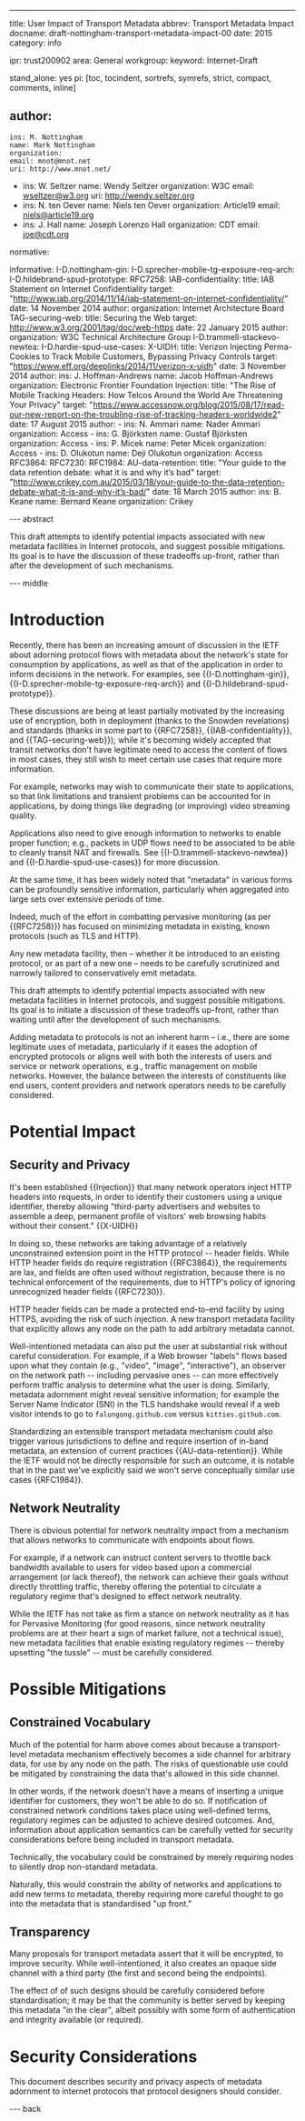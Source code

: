 ---
title: User Impact of Transport Metadata
abbrev: Transport Metadata Impact
docname: draft-nottingham-transport-metadata-impact-00
date: 2015
category: info

ipr: trust200902
area: General
workgroup: 
keyword: Internet-Draft

stand_alone: yes
pi: [toc, tocindent, sortrefs, symrefs, strict, compact, comments, inline]

author:
 -
    ins: M. Nottingham
    name: Mark Nottingham
    organization: 
    email: mnot@mnot.net
    uri: http://www.mnot.net/
 -
    ins: W. Seltzer
    name: Wendy Seltzer
    organization: W3C
    email: wseltzer@w3.org
    uri: http://wendy.seltzer.org
 -
    ins: N. ten Oever
    name: Niels ten Oever
    organization: Article19
    email: niels@article19.org    
 -
    ins: J. Hall
    name: Joseph Lorenzo Hall
    organization: CDT
    email: joe@cdt.org

normative:

informative:
  I-D.nottingham-gin:
  I-D.sprecher-mobile-tg-exposure-req-arch:
  I-D.hildebrand-spud-prototype:
  RFC7258:
  IAB-confidentiality:
    title: IAB Statement on Internet Confidentiality
    target: "http://www.iab.org/2014/11/14/iab-statement-on-internet-confidentiality/"
    date: 14 November 2014
    author:
      organization: Internet Architecture Board
  TAG-securing-web:
    title: Securing the Web
    target: http://www.w3.org/2001/tag/doc/web-https
    date: 22 January 2015
    author:
      organization: W3C Technical Architecture Group
  I-D.trammell-stackevo-newtea:
  I-D.hardie-spud-use-cases:
  X-UIDH:
    title: Verizon Injecting Perma-Cookies to Track Mobile Customers, Bypassing Privacy Controls
    target: "https://www.eff.org/deeplinks/2014/11/verizon-x-uidh"
    date: 3 November 2014
    author:
      ins: J. Hoffman-Andrews
      name: Jacob Hoffman-Andrews
      organization: Electronic Frontier Foundation
  Injection:
    title: "The Rise of Mobile Tracking Headers: How Telcos Around the World Are Threatening Your Privacy"
    target: "https://www.accessnow.org/blog/2015/08/17/read-our-new-report-on-the-troubling-rise-of-tracking-headers-worldwide2"
    date: 17 August 2015
    author:
      - 
        ins: N. Ammari
        name: Nader Ammari
        organization: Access
      - 
        ins: G. Björksten
        name: Gustaf Björksten
        organization: Access
      - 
        ins: P. Micek
        name: Peter Micek
        organization: Access
      - 
        ins: D. Olukotun
        name: Deji Olukotun
        organization: Access     
  RFC3864:
  RFC7230:
  RFC1984:
  AU-data-retention:
    title: "Your guide to the data retention debate: what it is and why it’s bad"
    target: "http://www.crikey.com.au/2015/03/18/your-guide-to-the-data-retention-debate-what-it-is-and-why-it’s-bad/"
    date: 18 March 2015
    author:
      ins: B. Keane
      name: Bernard Keane
      organization: Crikey


--- abstract

This draft attempts to identify potential impacts associated with new metadata facilities in Internet protocols, and suggest possible mitigations. Its goal is to have the discussion of these tradeoffs up-front, rather than after the development of such mechanisms.

--- middle

# Introduction

Recently, there has been an increasing amount of discussion in the IETF about adorning protocol flows with metadata about the network's state for consumption by applications, as well as that of the application in order to inform decisions in the network. For examples, see {{I-D.nottingham-gin}}, {{I-D.sprecher-mobile-tg-exposure-req-arch}} and {{I-D.hildebrand-spud-prototype}}.

These discussions are being at least partially motivated by the increasing use of encryption, both in deployment (thanks to the Snowden revelations) and standards (thanks in some part to {{RFC7258}}, {{IAB-confidentiality}}, and {{TAG-securing-web}}); while it's becoming widely accepted that transit networks don't have legitimate need to access the content of flows in most cases, they still wish to meet certain use cases that require more information.

For example, networks may wish to communicate their state to applications, so that link limitations and transient problems can be accounted for in applications, by doing things like degrading (or improving) video streaming quality. 

Applications also need to give enough information to networks to enable proper function; e.g., packets in UDP flows need to be associated to be able to cleanly transit NAT and firewalls. See {{I-D.trammell-stackevo-newtea}} and {{I-D.hardie-spud-use-cases}} for more discussion.

At the same time, it has been widely noted that "metadata" in various forms can be profoundly sensitive information, particularly when aggregated into large sets over extensive periods of time.

Indeed, much of the effort in combatting pervasive monitoring (as per {{RFC7258}}) has focused on minimizing metadata in existing, known protocols (such as TLS and HTTP).

Any new metadata facility, then – whether it be introduced to an existing protocol, or as part of a new one – needs to be carefully scrutinized and narrowly tailored to conservatively emit metadata.

This draft attempts to identify potential impacts associated with new metadata facilities in Internet protocols, and suggest possible mitigations. Its goal is to initiate a discussion of these tradeoffs up-front, rather than waiting until after the development of such mechanisms.

Adding metadata to protocols is not an inherent harm – i.e., there are some legitimate uses of metadata, particularly if it eases the adoption of encrypted protocols or aligns well with both the interests of users and service or network operations, e.g., traffic management on mobile networks. However, the balance between the interests of constituents like end users, content providers and network operators needs to be carefully considered.

# Potential Impact

## Security and Privacy

It's been established {{Injection}} that many network operators inject HTTP headers into requests, in order to identify their customers using a unique identifier, thereby allowing "third-party advertisers and websites to assemble a deep, permanent profile of visitors' web browsing habits without their consent." {{X-UIDH}}

In doing so, these networks are taking advantage of a relatively unconstrained extension point in the HTTP protocol -- header fields. While HTTP header fields do require registration {{RFC3864}}, the requirements are lax, and fields are often used without registration, because there is no technical enforcement of the requirements, due to HTTP's policy of ignoring unrecognized header fields {{RFC7230}}.

HTTP header fields can be made a protected end-to-end facility by using HTTPS, avoiding the risk of such injection. A new transport metadata facility that explicitly allows any node on the path to add arbitrary metadata cannot.

Well-intentioned metadata can also put the user at substantial risk without careful consideration. For example, if a Web browser "labels" flows based upon what they contain (e.g., "video", "image", "interactive"), an observer on the network path -- including pervasive ones -- can more effectively perform traffic analysis to determine what the user is doing. Similarly, metadata adornment might reveal sensitive information; for example the Server Name Indicator (SNI) in the TLS handshake would reveal if a web visitor intends to go to `falungong.github.com` versus `kitties.github.com`.

Standardizing an extensible transport metadata mechanism could also trigger various jurisdictions to define and require insertion of in-band metadata, an extension of current practices {{AU-data-retention}}. While the IETF would not be directly responsible for such an outcome, it is notable that in the past we've explicitly said we won't serve conceptually similar use cases {{RFC1984}}.

## Network Neutrality

There is obvious potential for network neutrality impact from a mechanism that allows networks to communicate with endpoints about flows. 

For example, if a network can instruct content servers to throttle back bandwidth available to users for video based upon a commercial arrangement (or lack thereof), the network can achieve their goals without directly throttling traffic, thereby offering the potential to circulate a regulatory regime that's designed to effect network neutrality.

While the IETF has not take as firm a stance on network neutrality as it has for Pervasive Monitoring (for good reasons, since network neutrality problems are at their heart a sign of market failure, not a technical issue), new metadata facilities that enable existing regulatory regimes -- thereby upsetting "the tussle" -- must be carefully considered.

# Possible Mitigations


## Constrained Vocabulary

Much of the potential for harm above comes about because a transport-level metadata mechanism effectively becomes a side channel for arbitrary data, for use by any node on the path. The risks of questionable use could be mitigated by constraining the data that's allowed in this side channel.

In other words, if the network doesn't have a means of inserting a unique identifier for customers, they won't be able to do so. If notification of constrained network conditions takes place using well-defined terms, regulatory regimes can be adjusted to achieve desired outcomes. And, information about application semantics can be carefully vetted for security considerations before being included in transport metadata.

Technically, the vocabulary could be constrained by merely requiring nodes to silently drop non-standard metadata. 

Naturally, this would constrain the ability of networks and applications to add new terms to metadata, thereby requiring more careful thought to go into the metadata that is standardised "up front." 

## Transparency

Many proposals for transport metadata assert that it will be encrypted, to improve security. While well-intentioned, it also creates an opaque side channel with a third party (the first and second being the endpoints). 

The effect of of such designs should be carefully considered before standardisation; it may be that the community is better served by keeping this metadata "in the clear", albeit possibly with some form of authentication and integrity available (or required).


# Security Considerations

This document describes security and privacy aspects of metadata adornment to internet protocols that protocol designers should consider.

--- back
